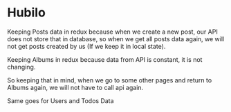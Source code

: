 # Hubilo

Keeping Posts data in redux because when we create a new post, our API does not store that in database, so when we get all posts data again, we will not get posts created by us (If we keep it in local state).

Keeping Albums in redux because data from API is constant, it is not changing.

So keeping that in mind, when we go to some other pages and return to Albums again, we will not have to call api again.

Same goes for Users and Todos Data
